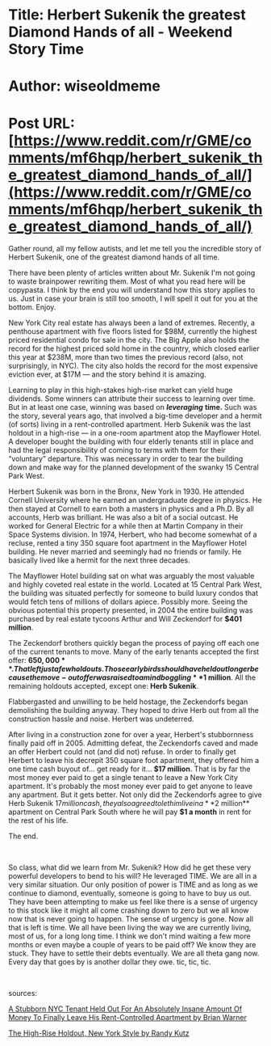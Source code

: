# Title: Herbert Sukenik the greatest Diamond Hands of all - Weekend Story Time
# Author: wiseoldmeme
# Post URL: [https://www.reddit.com/r/GME/comments/mf6hqp/herbert_sukenik_the_greatest_diamond_hands_of_all/](https://www.reddit.com/r/GME/comments/mf6hqp/herbert_sukenik_the_greatest_diamond_hands_of_all/)


Gather round, all my fellow autists, and let me tell you the incredible story of Herbert Sukenik, one of the greatest diamond hands of all time. 

There have been plenty of articles written about Mr. Sukenik I'm not going to waste brainpower rewriting them. Most of what you read here will be copypasta. I think by the end you will understand how this story applies to us. Just in case your brain is still too smooth, I will spell it out for you at the bottom. Enjoy. 

New York City real estate has always been a land of extremes. Recently, a penthouse apartment with five floors listed for $98M, currently the highest priced residential condo for sale in the city. The Big Apple also holds the record for the highest priced sold home in the country, which closed earlier this year at $238M, more than two times the previous record (also, not surprisingly, in NYC). The city also holds the record for the most expensive eviction ever, at $17M — and the story behind it is amazing.

Learning to play in this high-stakes high-rise market can yield huge dividends. Some winners can attribute their success to learning over time. But in at least one case, winning was based on ***leveraging*** **time.** Such was the story, several years ago, that involved a big-time developer and a hermit (of sorts) living in a rent-controlled apartment. Herb Sukenik was the last holdout in a high-rise — in a one-room apartment atop the Mayflower Hotel. A developer bought the building with four elderly tenants still in place and had the legal responsibility of coming to terms with them for their “voluntary” departure. This was necessary in order to tear the building down and make way for the planned development of the swanky 15 Central Park West.

Herbert Sukenik was born in the Bronx, New York in 1930. He attended Cornell University where he earned an undergraduate degree in physics. He then stayed at Cornell to earn both a masters in physics and a Ph.D. By all accounts, Herb was brilliant. He was also a bit of a social outcast. He worked for General Electric for a while then at Martin Company in their Space Systems division. In 1974, Herbert, who had become somewhat of a recluse, rented a tiny 350 square foot apartment in the Mayflower Hotel building. He never married and seemingly had no friends or family. He basically lived like a hermit for the next three decades.

The Mayflower Hotel building sat on what was arguably the most valuable and highly coveted real estate in the world. Located at 15 Central Park West, the building was situated perfectly for someone to build luxury condos that would fetch tens of millions of dollars apiece. Possibly more. Seeing the obvious potential this property presented, in 2004 the entire building was purchased by real estate tycoons Arthur and Will Zeckendorf for **$401 million**.

The Zeckendorf brothers quickly began the process of paying off each one of the current tenants to move. Many of the early tenants accepted the first offer: **$650,000**. That left just a few holdouts. Those early birds should have held out longer because the move-out offer was raised to a mind boggling **$1 million**. All the remaining holdouts accepted, except one: **Herb Sukenik**.

Flabbergasted and unwilling to be held hostage, the Zeckendorfs began demolishing the building anyway. They hoped to drive Herb out from all the construction hassle and noise. Herbert was undeterred.

After living in a construction zone for over a year, Herbert's stubbornness finally paid off in 2005. Admitting defeat, the Zeckendorfs caved and made an offer Herbert could not (and did not) refuse. In order to finally get Herbert to leave his decrepit 350 square foot apartment, they offered him a one time cash buyout of… get ready for it… **$17 million**. That is by far the most money ever paid to get a single tenant to leave a New York City apartment. It's probably the most money ever paid to get anyone to leave any apartment. But it gets better. Not only did the Zeckendorfs agree to give Herb Sukenik $17 million cash, they also agreed to let him live in a **$2 million** apartment on Central Park South where he will pay **$1 a month** in rent for the rest of his life.

The end. 

&#x200B;

So class, what did we learn from Mr. Sukenik? How did he get these very powerful developers to bend to his will? He leveraged TIME. We are all in a very similar situation. Our only position of power is TIME and as long as we continue to diamond, eventually, someone is going to have to buy us out. They have been attempting to make us feel like there is a sense of urgency to this stock like it might all come crashing down to zero but we all know now that is never going to happen. The sense of urgency is gone. Now all that is left is time. We all have been living the way we are currently living, most of us, for a long long time. I think we don't mind waiting a few more months or even maybe a couple of years to be paid off? We know they are stuck. They have to settle their debts eventually. We are all theta gang now. Every day that goes by is another dollar they owe. tic, tic, tic.  

&#x200B;

sources:

[A Stubborn NYC Tenant Held Out For An Absolutely Insane Amount Of Money To Finally Leave His Rent-Controlled Apartment by Brian Warner](https://www.celebritynetworth.com/articles/entertainment-articles/stubborn-tenant-holds-absolutely-insane-amount-money-finally-leave-rent-controlled-nyc-apartment/)

[The High-Rise Holdout, New York Style by Randy Kutz](https://www.scotworkusa.com/negotiation-blog/2019/the-high-rise-holdout-new-york-style/)